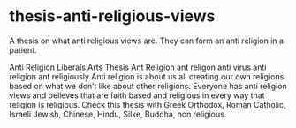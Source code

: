 # thesis-anti-religious-views
A thesis on what anti religious views are. They can form an anti religion in a patient.

Anti Religion Liberals Arts Thesis
Ant Religion ant religon anti virus anti religion ant religiously 
Anti religion is about us all creating our own religions based on what we don’t like about other religions.
Everyone has anti religion views and believes that are faith based and religious in every way that religion is religious.
Check this thesis with Greek Orthodox, Roman Catholic, Israeli Jewish, Chinese, Hindu, Silke, Buddha, non religious.
